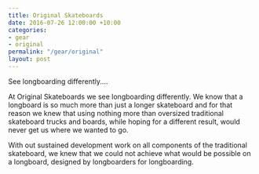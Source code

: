 ```yaml
---
title: Original Skateboards
date: 2016-07-26 12:00:00 +10:00
categories:
- gear
- original
permalink: "/gear/original"
layout: post
---
```


See longboarding differently....

At Original Skateboards we see longboarding differently. We know that a longboard is so much more than just a longer skateboard and for that reason we knew that using nothing more than oversized traditional skateboard trucks and boards, while hoping for a different result, would never get us where we wanted to go.

With out sustained development work on all components of the traditional skateboard, we knew that we could not achieve what would be possible on a longboard, designed by longboarders for longboarding.
